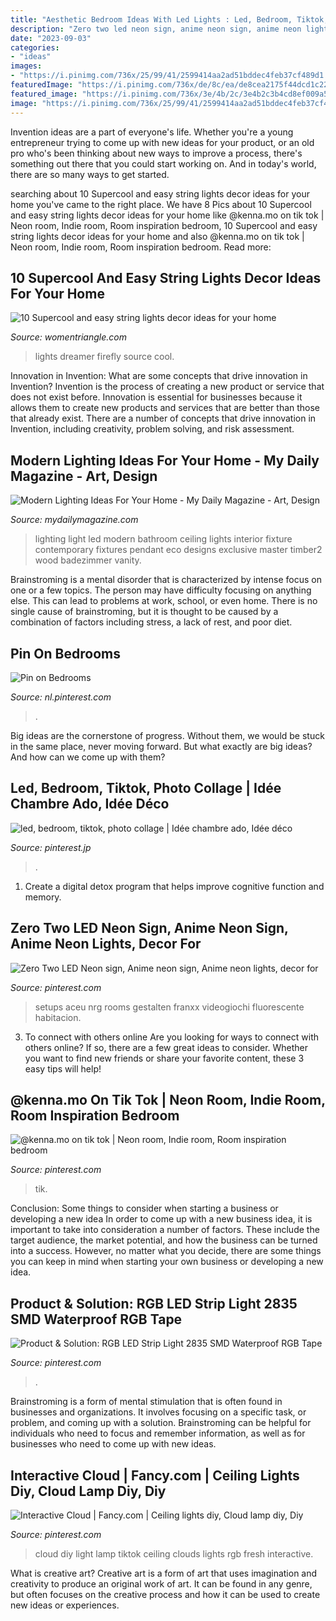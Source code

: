 ```yaml
---
title: "Aesthetic Bedroom Ideas With Led Lights : Led, Bedroom, Tiktok, Photo Collage"
description: "Zero two led neon sign, anime neon sign, anime neon lights, decor for"
date: "2023-09-03"
categories:
- "ideas"
images:
- "https://i.pinimg.com/736x/25/99/41/2599414aa2ad51bddec4feb37cf489d1.jpg"
featuredImage: "https://i.pinimg.com/736x/de/8c/ea/de8cea2175f44dcd1c222bb48ec80864.jpg"
featured_image: "https://i.pinimg.com/736x/3e/4b/2c/3e4b2c3b4cd8ef009a5cc16f55200eb2.jpg"
image: "https://i.pinimg.com/736x/25/99/41/2599414aa2ad51bddec4feb37cf489d1.jpg"
---
```



Invention ideas are a part of everyone's life. Whether you're a young entrepreneur trying to come up with new ideas for your product, or an old pro who's been thinking about new ways to improve a process, there's something out there that you could start working on. And in today's world, there are so many ways to get started.

	

		
searching about 10 Supercool and easy string lights decor ideas for your home you've came to the right place. We have 8 Pics about 10 Supercool and easy string lights decor ideas for your home like @kenna.mo on tik tok | Neon room, Indie room, Room inspiration bedroom, 10 Supercool and easy string lights decor ideas for your home and also @kenna.mo on tik tok | Neon room, Indie room, Room inspiration bedroom. Read more:
		
    
## 10 Supercool And Easy String Lights Decor Ideas For Your Home

<img loading=lazy src="https://www.womentriangle.com/wp-content/uploads/2016/12/dreamer-firefly-lights.jpg" onerror="this.onerror=null;this.src='https://tse1.mm.bing.net/th?id=OIP.cLB63p2RkpDE3H4L3zq04AHaKF&amp;pid=15.1';" alt="10 Supercool and easy string lights decor ideas for your home">

_Source: womentriangle.com_

>lights dreamer firefly source cool. 

	

Innovation in Invention: What are some concepts that drive innovation in Invention?
Invention is the process of creating a new product or service that does not exist before. Innovation is essential for businesses because it allows them to create new products and services that are better than those that already exist. There are a number of concepts that drive innovation in Invention, including creativity, problem solving, and risk assessment.

    
## Modern Lighting Ideas For Your Home - My Daily Magazine - Art, Design

<img loading=lazy src="http://mydailymagazine.com/wp-content/uploads/2016/09/LED-ceiling-lighting-ideas-Bathroom-with-LED-lighting.jpg" onerror="this.onerror=null;this.src='https://tse4.mm.bing.net/th?id=OIP.IGXK66z3wiigUiIvgCc_3QHaJ4&amp;pid=15.1';" alt="Modern Lighting Ideas For Your Home - My Daily Magazine - Art, Design">

_Source: mydailymagazine.com_

>lighting light led modern bathroom ceiling lights interior fixture contemporary fixtures pendant eco designs exclusive master timber2 wood badezimmer vanity. 

	

Brainstroming is a mental disorder that is characterized by intense focus on one or a few topics. The person may have difficulty focusing on anything else. This can lead to problems at work, school, or even home. There is no single cause of brainstroming, but it is thought to be caused by a combination of factors including stress, a lack of rest, and poor diet.

    
## Pin On Bedrooms

<img loading=lazy src="https://i.pinimg.com/736x/5c/7d/61/5c7d61ddd3db9fd99f5898f87c84d162.jpg" onerror="this.onerror=null;this.src='https://tse2.mm.bing.net/th?id=OIP.gIESH-qoiA42grHvXcXOwAHaJ4&amp;pid=15.1';" alt="Pin on Bedrooms">

_Source: nl.pinterest.com_

>. 

	

Big ideas are the cornerstone of progress. Without them, we would be stuck in the same place, never moving forward. But what exactly are big ideas? And how can we come up with them?

    
## Led, Bedroom, Tiktok, Photo Collage | Idée Chambre Ado, Idée Déco

<img loading=lazy src="https://i.pinimg.com/736x/3e/4b/2c/3e4b2c3b4cd8ef009a5cc16f55200eb2.jpg" onerror="this.onerror=null;this.src='https://tse4.mm.bing.net/th?id=OIP.pcAhkHe53vztUeVe5u_BqAHaJ3&amp;pid=15.1';" alt="led, bedroom, tiktok, photo collage | Idée chambre ado, Idée déco">

_Source: pinterest.jp_

>. 

	

1. Create a digital detox program that helps improve cognitive function and memory.

    
## Zero Two LED Neon Sign, Anime Neon Sign, Anime Neon Lights, Decor For

<img loading=lazy src="https://i.pinimg.com/736x/de/8c/ea/de8cea2175f44dcd1c222bb48ec80864.jpg" onerror="this.onerror=null;this.src='https://tse3.mm.bing.net/th?id=OIP.jUo9Ka7d_CQk6TxaKEnu3wHaJ4&amp;pid=15.1';" alt="Zero Two LED Neon sign, Anime neon sign, Anime neon lights, decor for">

_Source: pinterest.com_

>setups aceu nrg rooms gestalten franxx videogiochi fluorescente habitacion. 

	

3. To connect with others online
Are you looking for ways to connect with others online? If so, there are a few great ideas to consider. Whether you want to find new friends or share your favorite content, these 3 easy tips will help!

    
## @kenna.mo On Tik Tok | Neon Room, Indie Room, Room Inspiration Bedroom

<img loading=lazy src="https://i.pinimg.com/736x/3b/fb/45/3bfb454656e31145a72d798cbbebd3ab.jpg" onerror="this.onerror=null;this.src='https://tse1.mm.bing.net/th?id=OIP.tBudCAK6qOkWicJH4YqaMgHaJ3&amp;pid=15.1';" alt="@kenna.mo on tik tok | Neon room, Indie room, Room inspiration bedroom">

_Source: pinterest.com_

>tik. 

	

Conclusion: Some things to consider when starting a business or developing a new idea
In order to come up with a new business idea, it is important to take into consideration a number of factors. These include the target audience, the market potential, and how the business can be turned into a success. However, no matter what you decide, there are some things you can keep in mind when starting your own business or developing a new idea.

    
## Product &amp; Solution: RGB LED Strip Light 2835 SMD Waterproof RGB Tape

<img loading=lazy src="https://i.pinimg.com/736x/25/99/41/2599414aa2ad51bddec4feb37cf489d1.jpg" onerror="this.onerror=null;this.src='https://tse2.mm.bing.net/th?id=OIP.geKgc1qVdh8qfSV_fbk8XwHaJ3&amp;pid=15.1';" alt="Product &amp; Solution: RGB LED Strip Light 2835 SMD Waterproof RGB Tape">

_Source: pinterest.com_

>. 

	

Brainstroming is a form of mental stimulation that is often found in businesses and organizations. It involves focusing on a specific task, or problem, and coming up with a solution. Brainstroming can be helpful for individuals who need to focus and remember information, as well as for businesses who need to come up with new ideas.

    
## Interactive Cloud | Fancy.com | Ceiling Lights Diy, Cloud Lamp Diy, Diy

<img loading=lazy src="https://i.pinimg.com/736x/6a/3e/9b/6a3e9b7a7cefd3b486576fc4c194f716.jpg" onerror="this.onerror=null;this.src='https://tse3.mm.bing.net/th?id=OIP.l--D_nT8yDduGUAhma7WQgHaLG&amp;pid=15.1';" alt="Interactive Cloud | Fancy.com | Ceiling lights diy, Cloud lamp diy, Diy">

_Source: pinterest.com_

>cloud diy light lamp tiktok ceiling clouds lights rgb fresh interactive. 

	

What is creative art?
Creative art is a form of art that uses imagination and creativity to produce an original work of art. It can be found in any genre, but often focuses on the creative process and how it can be used to create new ideas or experiences.

